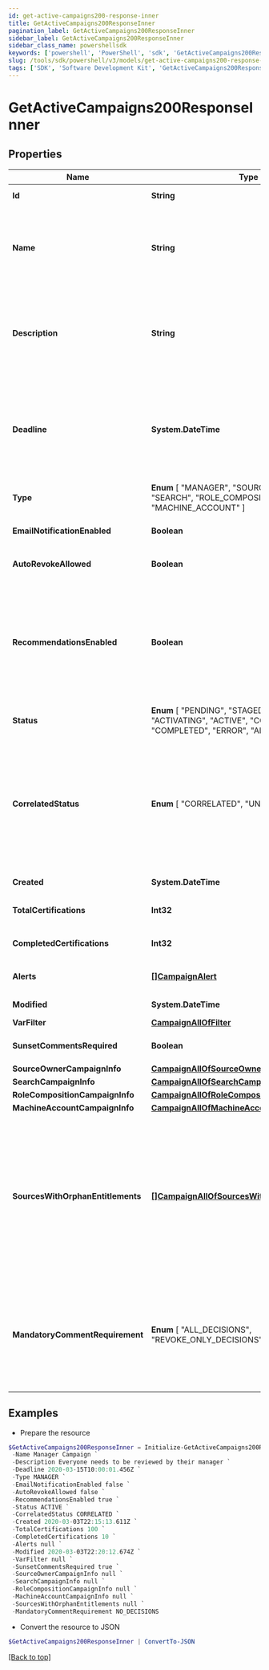 ```yaml
---
id: get-active-campaigns200-response-inner
title: GetActiveCampaigns200ResponseInner
pagination_label: GetActiveCampaigns200ResponseInner
sidebar_label: GetActiveCampaigns200ResponseInner
sidebar_class_name: powershellsdk
keywords: ['powershell', 'PowerShell', 'sdk', 'GetActiveCampaigns200ResponseInner', 'GetActiveCampaigns200ResponseInner'] 
slug: /tools/sdk/powershell/v3/models/get-active-campaigns200-response-inner
tags: ['SDK', 'Software Development Kit', 'GetActiveCampaigns200ResponseInner', 'GetActiveCampaigns200ResponseInner']
---
```



# GetActiveCampaigns200ResponseInner

## Properties

Name | Type | Description | Notes
------------ | ------------- | ------------- | -------------
**Id** | **String** | Id of the campaign | [optional] [readonly] 
**Name** | **String** | The campaign name. If this object is part of a template, special formatting applies; see the `/campaign-templates/{id}/generate` endpoint documentation for details.  | [required]
**Description** | **String** | The campaign description. If this object is part of a template, special formatting applies; see the `/campaign-templates/{id}/generate` endpoint documentation for details.  | [required]
**Deadline** | **System.DateTime** | The campaign's completion deadline.  This date must be in the future in order to activate the campaign.  If you try to activate a campaign with a deadline of today or in the past, you will receive a 400 error response. | [optional] 
**Type** |  **Enum** [  "MANAGER",    "SOURCE_OWNER",    "SEARCH",    "ROLE_COMPOSITION",    "MACHINE_ACCOUNT" ] | The type of campaign. Could be extended in the future. | [required]
**EmailNotificationEnabled** | **Boolean** | Enables email notification for this campaign | [optional] [default to $false]
**AutoRevokeAllowed** | **Boolean** | Allows auto revoke for this campaign | [optional] [default to $false]
**RecommendationsEnabled** | **Boolean** | Enables IAI for this campaign. Accepts true even if the IAI product feature is off. If IAI is turned off then campaigns generated from this template will indicate false. The real value will then be returned if IAI is ever enabled for the org in the future. | [optional] [default to $false]
**Status** |  **Enum** [  "PENDING",    "STAGED",    "CANCELING",    "ACTIVATING",    "ACTIVE",    "COMPLETING",    "COMPLETED",    "ERROR",    "ARCHIVED" ] | The campaign's current status. | [optional] [readonly] 
**CorrelatedStatus** |  **Enum** [  "CORRELATED",    "UNCORRELATED" ] | The correlatedStatus of the campaign. Only SOURCE_OWNER campaigns can be Uncorrelated. An Uncorrelated certification campaign only includes Uncorrelated identities (An identity is uncorrelated if it has no accounts on an authoritative source). | [optional] 
**Created** | **System.DateTime** | Created time of the campaign | [optional] [readonly] 
**TotalCertifications** | **Int32** | The total number of certifications in this campaign. | [optional] [readonly] 
**CompletedCertifications** | **Int32** | The number of completed certifications in this campaign. | [optional] [readonly] 
**Alerts** | [**[]CampaignAlert**](campaign-alert) | A list of errors and warnings that have accumulated. | [optional] [readonly] 
**Modified** | **System.DateTime** | Modified time of the campaign | [optional] [readonly] 
**VarFilter** | [**CampaignAllOfFilter**](campaign-all-of-filter) |  | [optional] 
**SunsetCommentsRequired** | **Boolean** | Determines if comments on sunset date changes are required. | [optional] [default to $true]
**SourceOwnerCampaignInfo** | [**CampaignAllOfSourceOwnerCampaignInfo**](campaign-all-of-source-owner-campaign-info) |  | [optional] 
**SearchCampaignInfo** | [**CampaignAllOfSearchCampaignInfo**](campaign-all-of-search-campaign-info) |  | [optional] 
**RoleCompositionCampaignInfo** | [**CampaignAllOfRoleCompositionCampaignInfo**](campaign-all-of-role-composition-campaign-info) |  | [optional] 
**MachineAccountCampaignInfo** | [**CampaignAllOfMachineAccountCampaignInfo**](campaign-all-of-machine-account-campaign-info) |  | [optional] 
**SourcesWithOrphanEntitlements** | [**[]CampaignAllOfSourcesWithOrphanEntitlements**](campaign-all-of-sources-with-orphan-entitlements) | A list of sources in the campaign that contain \""orphan entitlements\"" (entitlements without a corresponding Managed Attribute). An empty list indicates the campaign has no orphan entitlements. Null indicates there may be unknown orphan entitlements in the campaign (the campaign was created before this feature was implemented). | [optional] [readonly] 
**MandatoryCommentRequirement** |  **Enum** [  "ALL_DECISIONS",    "REVOKE_ONLY_DECISIONS",    "NO_DECISIONS" ] | Determines whether comments are required for decisions during certification reviews. You can require comments for all decisions, revoke-only decisions, or no decisions. By default, comments are not required for decisions. | [optional] 

## Examples

- Prepare the resource
```powershell
$GetActiveCampaigns200ResponseInner = Initialize-GetActiveCampaigns200ResponseInner  -Id 2c9079b270a266a60170a2779fcb0007 `
 -Name Manager Campaign `
 -Description Everyone needs to be reviewed by their manager `
 -Deadline 2020-03-15T10:00:01.456Z `
 -Type MANAGER `
 -EmailNotificationEnabled false `
 -AutoRevokeAllowed false `
 -RecommendationsEnabled true `
 -Status ACTIVE `
 -CorrelatedStatus CORRELATED `
 -Created 2020-03-03T22:15:13.611Z `
 -TotalCertifications 100 `
 -CompletedCertifications 10 `
 -Alerts null `
 -Modified 2020-03-03T22:20:12.674Z `
 -VarFilter null `
 -SunsetCommentsRequired true `
 -SourceOwnerCampaignInfo null `
 -SearchCampaignInfo null `
 -RoleCompositionCampaignInfo null `
 -MachineAccountCampaignInfo null `
 -SourcesWithOrphanEntitlements null `
 -MandatoryCommentRequirement NO_DECISIONS
```

- Convert the resource to JSON
```powershell
$GetActiveCampaigns200ResponseInner | ConvertTo-JSON
```


[[Back to top]](#) 

